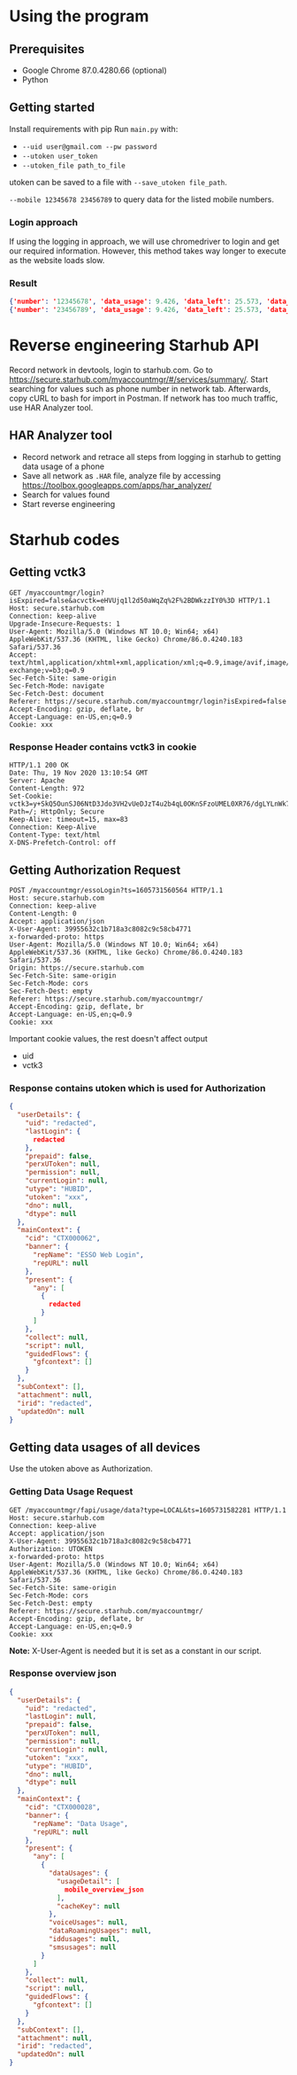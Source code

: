 # Using the program

## Prerequisites

* Google Chrome 87.0.4280.66 (optional)
* Python

## Getting started

Install requirements with pip
Run `main.py` with:

* `--uid user@gmail.com --pw password`
* `--utoken user_token`
* `--utoken_file path_to_file`

utoken can be saved to a file with `--save_utoken file_path`.

`--mobile 12345678 23456789` to query data for the listed mobile numbers.

### Login approach
If using the logging in approach, we will use chromedriver to login and get our required information. However, this method takes way longer to execute as the website loads slow.

### Result
```json
{'number': '12345678', 'data_usage': 9.426, 'data_left': 25.573, 'data_total': 35.0}
{'number': '23456789', 'data_usage': 9.426, 'data_left': 25.573, 'data_total': 35.0}
```


# Reverse engineering Starhub API

Record network in devtools, login to starhub.com. Go to https://secure.starhub.com/myaccountmgr/#/services/summary/. Start searching for values such as phone number in network tab. Afterwards, copy cURL to bash for import in Postman. If network has too much traffic, use HAR Analyzer tool.

## HAR Analyzer tool

* Record network and retrace all steps from logging in starhub to getting data usage of a phone
* Save all network as `.HAR` file, analyze file by accessing https://toolbox.googleapps.com/apps/har_analyzer/
* Search for values found
* Start reverse engineering

# Starhub codes

## Getting vctk3
```
GET /myaccountmgr/login?isExpired=false&acvctk=eHVUjq1l2d50aWqZq%2F%2BDWkzzIY0%3D HTTP/1.1
Host: secure.starhub.com
Connection: keep-alive
Upgrade-Insecure-Requests: 1
User-Agent: Mozilla/5.0 (Windows NT 10.0; Win64; x64) AppleWebKit/537.36 (KHTML, like Gecko) Chrome/86.0.4240.183 Safari/537.36
Accept: text/html,application/xhtml+xml,application/xml;q=0.9,image/avif,image/webp,image/apng,*/*;q=0.8,application/signed-exchange;v=b3;q=0.9
Sec-Fetch-Site: same-origin
Sec-Fetch-Mode: navigate
Sec-Fetch-Dest: document
Referer: https://secure.starhub.com/myaccountmgr/login?isExpired=false
Accept-Encoding: gzip, deflate, br
Accept-Language: en-US,en;q=0.9
Cookie: xxx
```

### Response Header contains vctk3 in cookie

```
HTTP/1.1 200 OK
Date: Thu, 19 Nov 2020 13:10:54 GMT
Server: Apache
Content-Length: 972
Set-Cookie: vctk3=y+SkQ5OunSJ06NtD3Jdo3VH2vUeDJzT4u2b4qL0OKnSFzoUMEL0XR76/dgLYLnWk7HKNLSHOR0WU46IbqbzHZymgbyu+DH/Zi+lnefSoB9AK9m3+uTG9I7ZQLSOhbU/RnTkYpNtijLoGtlwJjqLz+r8fI5bhHksptqDGPcn0NSUAM60BPDSzDGTTMILMjVa42evF0BSBYzsbIQn+5nL1HafgxETg7kCnGlz/54FdHtvbFqHrfMw/+SiujvIArbVDWZaaj0lSSYoh0htcAJBwmrbKRsgXmg74iIQfNyK+6BPhzfK2uIntPEbXVwyttP1Ygic6Dd69l6BD4YWDKGrrWoTCz6d7PueAOtE5N0L3APW+U4+sCAN3aC3k7J+7JM3B4hJKHSgRxuCfxNdbnEGHwMYa+5zuuVhbo0p8+73G5fy1DkzID6FGzl/xsMuKqfQo; Path=/; HttpOnly; Secure
Keep-Alive: timeout=15, max=83
Connection: Keep-Alive
Content-Type: text/html
X-DNS-Prefetch-Control: off
```

## Getting Authorization Request
```
POST /myaccountmgr/essoLogin?ts=1605731560564 HTTP/1.1
Host: secure.starhub.com
Connection: keep-alive
Content-Length: 0
Accept: application/json
X-User-Agent: 39955632c1b718a3c8082c9c58cb4771
x-forwarded-proto: https
User-Agent: Mozilla/5.0 (Windows NT 10.0; Win64; x64) AppleWebKit/537.36 (KHTML, like Gecko) Chrome/86.0.4240.183 Safari/537.36
Origin: https://secure.starhub.com
Sec-Fetch-Site: same-origin
Sec-Fetch-Mode: cors
Sec-Fetch-Dest: empty
Referer: https://secure.starhub.com/myaccountmgr/
Accept-Encoding: gzip, deflate, br
Accept-Language: en-US,en;q=0.9
Cookie: xxx
```

Important cookie values, the rest doesn't affect output

* uid
* vctk3

### Response contains utoken which is used for Authorization
```json
{
  "userDetails": {
    "uid": "redacted",
    "lastLogin": {
      redacted
    },
    "prepaid": false,
    "perxUToken": null,
    "permission": null,
    "currentLogin": null,
    "utype": "HUBID",
    "utoken": "xxx",
    "dno": null,
    "dtype": null
  },
  "mainContext": {
    "cid": "CTX000062",
    "banner": {
      "repName": "ESSO Web Login",
      "repURL": null
    },
    "present": {
      "any": [
        {
          redacted
        }
      ]
    },
    "collect": null,
    "script": null,
    "guidedFlows": {
      "gfcontext": []
    }
  },
  "subContext": [],
  "attachment": null,
  "irid": "redacted",
  "updatedOn": null
}
```

## Getting data usages of all devices
Use the utoken above as Authorization.

### Getting Data Usage Request
```
GET /myaccountmgr/fapi/usage/data?type=LOCAL&ts=1605731582281 HTTP/1.1
Host: secure.starhub.com
Connection: keep-alive
Accept: application/json
X-User-Agent: 39955632c1b718a3c8082c9c58cb4771
Authorization: UTOKEN
x-forwarded-proto: https
User-Agent: Mozilla/5.0 (Windows NT 10.0; Win64; x64) AppleWebKit/537.36 (KHTML, like Gecko) Chrome/86.0.4240.183 Safari/537.36
Sec-Fetch-Site: same-origin
Sec-Fetch-Mode: cors
Sec-Fetch-Dest: empty
Referer: https://secure.starhub.com/myaccountmgr/
Accept-Encoding: gzip, deflate, br
Accept-Language: en-US,en;q=0.9
Cookie: xxx
```

**Note:** X-User-Agent is needed but it is set as a constant in our script.

### Response overview json
```json
{
  "userDetails": {
    "uid": "redacted",
    "lastLogin": null,
    "prepaid": false,
    "perxUToken": null,
    "permission": null,
    "currentLogin": null,
    "utoken": "xxx",
    "utype": "HUBID",
    "dno": null,
    "dtype": null
  },
  "mainContext": {
    "cid": "CTX000028",
    "banner": {
      "repName": "Data Usage",
      "repURL": null
    },
    "present": {
      "any": [
        {
          "dataUsages": {
            "usageDetail": [
              mobile_overview_json
            ],
            "cacheKey": null
          },
          "voiceUsages": null,
          "dataRoamingUsages": null,
          "iddusages": null,
          "smsusages": null
        }
      ]
    },
    "collect": null,
    "script": null,
    "guidedFlows": {
      "gfcontext": []
    }
  },
  "subContext": [],
  "attachment": null,
  "irid": "redacted",
  "updatedOn": null
}
```